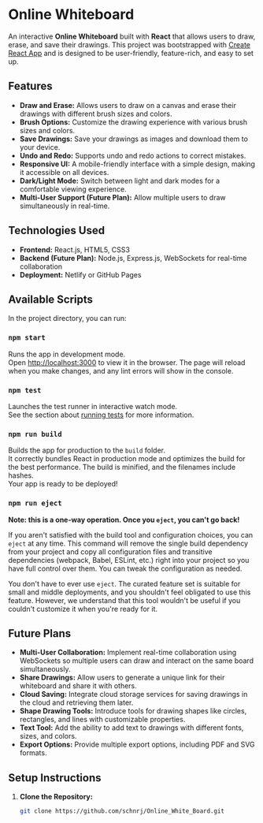 # Online Whiteboard

An interactive **Online Whiteboard** built with **React** that allows users to draw, erase, and save their drawings. This project was bootstrapped with [Create React App](https://github.com/facebook/create-react-app) and is designed to be user-friendly, feature-rich, and easy to set up.

## Features
- **Draw and Erase:** Allows users to draw on a canvas and erase their drawings with different brush sizes and colors.
- **Brush Options:** Customize the drawing experience with various brush sizes and colors.
- **Save Drawings:** Save your drawings as images and download them to your device.
- **Undo and Redo:** Supports undo and redo actions to correct mistakes.
- **Responsive UI:** A mobile-friendly interface with a simple design, making it accessible on all devices.
- **Dark/Light Mode:** Switch between light and dark modes for a comfortable viewing experience.
- **Multi-User Support (Future Plan):** Allow multiple users to draw simultaneously in real-time.

## Technologies Used
- **Frontend:** React.js, HTML5, CSS3
- **Backend (Future Plan):** Node.js, Express.js, WebSockets for real-time collaboration
- **Deployment:** Netlify or GitHub Pages

## Available Scripts

In the project directory, you can run:

### `npm start`

Runs the app in development mode.\
Open [http://localhost:3000](http://localhost:3000) to view it in the browser. The page will reload when you make changes, and any lint errors will show in the console.

### `npm test`

Launches the test runner in interactive watch mode.\
See the section about [running tests](https://facebook.github.io/create-react-app/docs/running-tests) for more information.

### `npm run build`

Builds the app for production to the `build` folder.\
It correctly bundles React in production mode and optimizes the build for the best performance. The build is minified, and the filenames include hashes.\
Your app is ready to be deployed!

### `npm run eject`

**Note: this is a one-way operation. Once you `eject`, you can't go back!**

If you aren't satisfied with the build tool and configuration choices, you can `eject` at any time. This command will remove the single build dependency from your project and copy all configuration files and transitive dependencies (webpack, Babel, ESLint, etc.) right into your project so you have full control over them. You can tweak the configuration as needed.

You don't have to ever use `eject`. The curated feature set is suitable for small and middle deployments, and you shouldn't feel obligated to use this feature. However, we understand that this tool wouldn't be useful if you couldn't customize it when you're ready for it.

## Future Plans
- **Multi-User Collaboration:** Implement real-time collaboration using WebSockets so multiple users can draw and interact on the same board simultaneously.
- **Share Drawings:** Allow users to generate a unique link for their whiteboard and share it with others.
- **Cloud Saving:** Integrate cloud storage services for saving drawings in the cloud and retrieving them later.
- **Shape Drawing Tools:** Introduce tools for drawing shapes like circles, rectangles, and lines with customizable properties.
- **Text Tool:** Add the ability to add text to drawings with different fonts, sizes, and colors.
- **Export Options:** Provide multiple export options, including PDF and SVG formats.

## Setup Instructions

1. **Clone the Repository:**
   ```bash
   git clone https://github.com/schnrj/Online_White_Board.git

